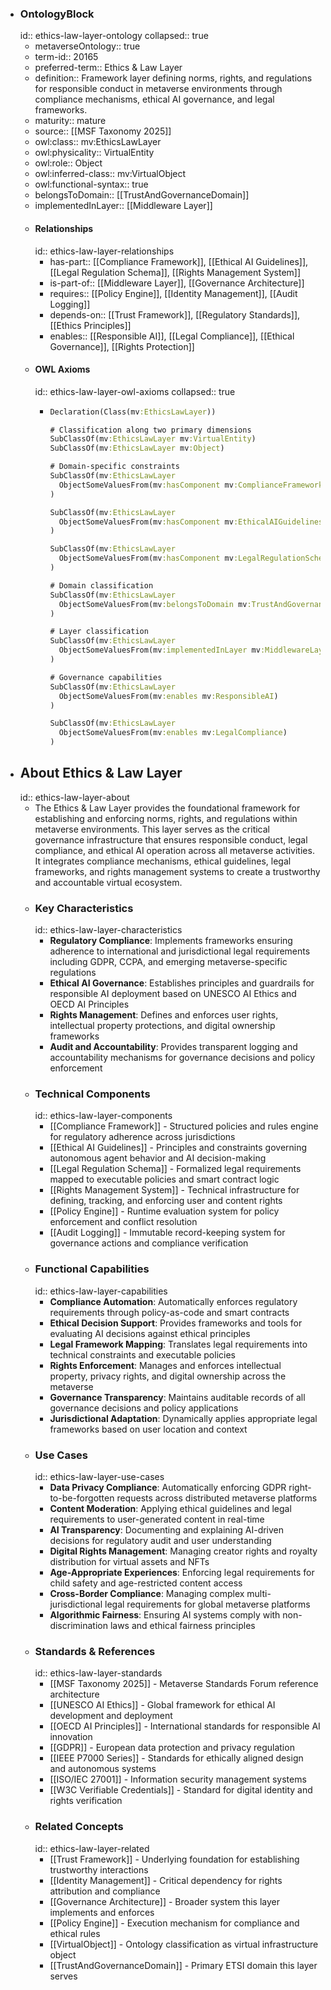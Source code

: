 - ### OntologyBlock
  id:: ethics-law-layer-ontology
  collapsed:: true
	- metaverseOntology:: true
	- term-id:: 20165
	- preferred-term:: Ethics & Law Layer
	- definition:: Framework layer defining norms, rights, and regulations for responsible conduct in metaverse environments through compliance mechanisms, ethical AI governance, and legal frameworks.
	- maturity:: mature
	- source:: [[MSF Taxonomy 2025]]
	- owl:class:: mv:EthicsLawLayer
	- owl:physicality:: VirtualEntity
	- owl:role:: Object
	- owl:inferred-class:: mv:VirtualObject
	- owl:functional-syntax:: true
	- belongsToDomain:: [[TrustAndGovernanceDomain]]
	- implementedInLayer:: [[Middleware Layer]]
	- #### Relationships
	  id:: ethics-law-layer-relationships
		- has-part:: [[Compliance Framework]], [[Ethical AI Guidelines]], [[Legal Regulation Schema]], [[Rights Management System]]
		- is-part-of:: [[Middleware Layer]], [[Governance Architecture]]
		- requires:: [[Policy Engine]], [[Identity Management]], [[Audit Logging]]
		- depends-on:: [[Trust Framework]], [[Regulatory Standards]], [[Ethics Principles]]
		- enables:: [[Responsible AI]], [[Legal Compliance]], [[Ethical Governance]], [[Rights Protection]]
	- #### OWL Axioms
	  id:: ethics-law-layer-owl-axioms
	  collapsed:: true
		- ```clojure
		  Declaration(Class(mv:EthicsLawLayer))

		  # Classification along two primary dimensions
		  SubClassOf(mv:EthicsLawLayer mv:VirtualEntity)
		  SubClassOf(mv:EthicsLawLayer mv:Object)

		  # Domain-specific constraints
		  SubClassOf(mv:EthicsLawLayer
		    ObjectSomeValuesFrom(mv:hasComponent mv:ComplianceFramework)
		  )

		  SubClassOf(mv:EthicsLawLayer
		    ObjectSomeValuesFrom(mv:hasComponent mv:EthicalAIGuidelines)
		  )

		  SubClassOf(mv:EthicsLawLayer
		    ObjectSomeValuesFrom(mv:hasComponent mv:LegalRegulationSchema)
		  )

		  # Domain classification
		  SubClassOf(mv:EthicsLawLayer
		    ObjectSomeValuesFrom(mv:belongsToDomain mv:TrustAndGovernanceDomain)
		  )

		  # Layer classification
		  SubClassOf(mv:EthicsLawLayer
		    ObjectSomeValuesFrom(mv:implementedInLayer mv:MiddlewareLayer)
		  )

		  # Governance capabilities
		  SubClassOf(mv:EthicsLawLayer
		    ObjectSomeValuesFrom(mv:enables mv:ResponsibleAI)
		  )

		  SubClassOf(mv:EthicsLawLayer
		    ObjectSomeValuesFrom(mv:enables mv:LegalCompliance)
		  )
		  ```
- ## About Ethics & Law Layer
  id:: ethics-law-layer-about
	- The Ethics & Law Layer provides the foundational framework for establishing and enforcing norms, rights, and regulations within metaverse environments. This layer serves as the critical governance infrastructure that ensures responsible conduct, legal compliance, and ethical AI operation across all metaverse activities. It integrates compliance mechanisms, ethical guidelines, legal frameworks, and rights management systems to create a trustworthy and accountable virtual ecosystem.
	- ### Key Characteristics
	  id:: ethics-law-layer-characteristics
		- **Regulatory Compliance**: Implements frameworks ensuring adherence to international and jurisdictional legal requirements including GDPR, CCPA, and emerging metaverse-specific regulations
		- **Ethical AI Governance**: Establishes principles and guardrails for responsible AI deployment based on UNESCO AI Ethics and OECD AI Principles
		- **Rights Management**: Defines and enforces user rights, intellectual property protections, and digital ownership frameworks
		- **Audit and Accountability**: Provides transparent logging and accountability mechanisms for governance decisions and policy enforcement
	- ### Technical Components
	  id:: ethics-law-layer-components
		- [[Compliance Framework]] - Structured policies and rules engine for regulatory adherence across jurisdictions
		- [[Ethical AI Guidelines]] - Principles and constraints governing autonomous agent behavior and AI decision-making
		- [[Legal Regulation Schema]] - Formalized legal requirements mapped to executable policies and smart contract logic
		- [[Rights Management System]] - Technical infrastructure for defining, tracking, and enforcing user and content rights
		- [[Policy Engine]] - Runtime evaluation system for policy enforcement and conflict resolution
		- [[Audit Logging]] - Immutable record-keeping system for governance actions and compliance verification
	- ### Functional Capabilities
	  id:: ethics-law-layer-capabilities
		- **Compliance Automation**: Automatically enforces regulatory requirements through policy-as-code and smart contracts
		- **Ethical Decision Support**: Provides frameworks and tools for evaluating AI decisions against ethical principles
		- **Legal Framework Mapping**: Translates legal requirements into technical constraints and executable policies
		- **Rights Enforcement**: Manages and enforces intellectual property, privacy rights, and digital ownership across the metaverse
		- **Governance Transparency**: Maintains auditable records of all governance decisions and policy applications
		- **Jurisdictional Adaptation**: Dynamically applies appropriate legal frameworks based on user location and context
	- ### Use Cases
	  id:: ethics-law-layer-use-cases
		- **Data Privacy Compliance**: Automatically enforcing GDPR right-to-be-forgotten requests across distributed metaverse platforms
		- **Content Moderation**: Applying ethical guidelines and legal requirements to user-generated content in real-time
		- **AI Transparency**: Documenting and explaining AI-driven decisions for regulatory audit and user understanding
		- **Digital Rights Management**: Managing creator rights and royalty distribution for virtual assets and NFTs
		- **Age-Appropriate Experiences**: Enforcing legal requirements for child safety and age-restricted content access
		- **Cross-Border Compliance**: Managing complex multi-jurisdictional legal requirements for global metaverse platforms
		- **Algorithmic Fairness**: Ensuring AI systems comply with non-discrimination laws and ethical fairness principles
	- ### Standards & References
	  id:: ethics-law-layer-standards
		- [[MSF Taxonomy 2025]] - Metaverse Standards Forum reference architecture
		- [[UNESCO AI Ethics]] - Global framework for ethical AI development and deployment
		- [[OECD AI Principles]] - International standards for responsible AI innovation
		- [[GDPR]] - European data protection and privacy regulation
		- [[IEEE P7000 Series]] - Standards for ethically aligned design and autonomous systems
		- [[ISO/IEC 27001]] - Information security management systems
		- [[W3C Verifiable Credentials]] - Standard for digital identity and rights verification
	- ### Related Concepts
	  id:: ethics-law-layer-related
		- [[Trust Framework]] - Underlying foundation for establishing trustworthy interactions
		- [[Identity Management]] - Critical dependency for rights attribution and compliance
		- [[Governance Architecture]] - Broader system this layer implements and enforces
		- [[Policy Engine]] - Execution mechanism for compliance and ethical rules
		- [[VirtualObject]] - Ontology classification as virtual infrastructure object
		- [[TrustAndGovernanceDomain]] - Primary ETSI domain this layer serves
